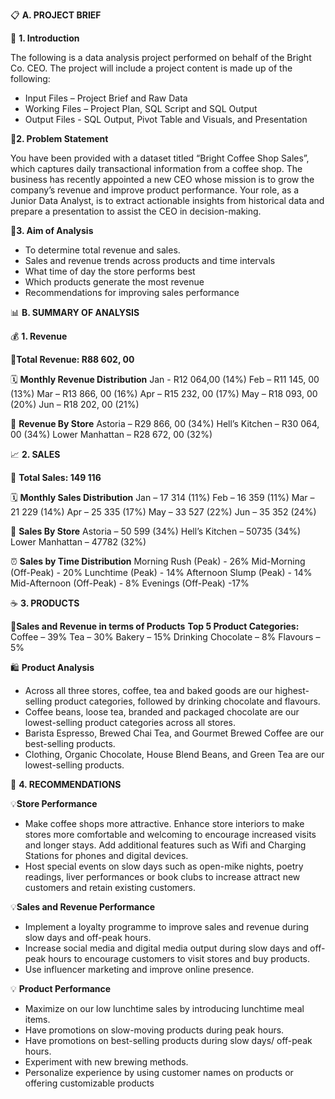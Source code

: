 📋 **A.	PROJECT BRIEF**

🔹 **1.  Introduction** 

The following is a data analysis project performed on behalf of the Bright Co. CEO. The project will include a project content is made up of the following:
-	Input Files – Project Brief and Raw Data
-	Working Files – Project Plan, SQL Script and SQL Output
-	Output Files -  SQL Output, Pivot Table and Visuals, and Presentation

🔹**2. Problem Statement**

You have been provided with a dataset titled “Bright Coffee Shop Sales”, which captures daily transactional information from a coffee shop. The business has recently appointed a new CEO whose mission is to grow the company’s revenue and improve product performance. Your role, as a Junior Data Analyst, is to extract actionable insights from historical data and prepare a presentation to assist the CEO in decision-making.

🔹**3. Aim of Analysis**

-	To determine total revenue and sales. 
-	Sales and revenue trends across products and time intervals
-	What time of day the store performs best
-	Which products generate the most revenue
-	Recommendations for improving sales performance


📊 **B. SUMMARY OF ANALYSIS**


💰 **1.	Revenue**

🔸**Total Revenue: R88 602, 00**

🗓 **Monthly Revenue Distribution**
Jan - R12 064,00 (14%)
Feb – R11 145, 00 (13%)
Mar – R13 866, 00 (16%)
Apr – R15 232, 00 (17%)
May – R18 093, 00 (20%)
Jun – R18 202, 00 (21%)

🏪 **Revenue By Store**
Astoria – R29 866, 00 (34%)
Hell’s Kitchen – R30 064, 00 (34%)
Lower Manhattan – R28 672, 00 (32%)


📈 **2.	SALES**

🔸 **Total Sales: 149 116**

🗓 **Monthly Sales Distribution**
Jan – 17 314 (11%)
Feb – 16 359 (11%)
Mar – 21 229 (14%)
Apr – 25 335 (17%)
May – 33 527 (22%)
Jun – 35 352 (24%)

🏪 **Sales By Store**
Astoria – 50 599 (34%)
Hell’s Kitchen – 50735 (34%)
Lower Manhattan – 47782 (32%)

⏰ **Sales by Time Distribution**
Morning Rush (Peak) - 26%
Mid-Morning (Off-Peak) - 20%
Lunchtime (Peak) - 14%
Afternoon Slump (Peak) - 14%
Mid-Afternoon (Off-Peak) - 8%
Evenings (Off-Peak) -17%


☕ **3.	PRODUCTS**

🛒**Sales and Revenue in terms of Products**
**Top 5 Product Categories:**
Coffee – 39%
Tea – 30%
Bakery – 15%
Drinking Chocolate – 8%
Flavours – 5%

🛍 **Product Analysis**
-	Across all three stores, coffee, tea and baked goods are our highest-selling product categories, followed by drinking chocolate and flavours.
-	Coffee beans, loose tea, branded and packaged chocolate are our lowest-selling product categories across all stores.
-	Barista Espresso, Brewed Chai Tea, and Gourmet Brewed Coffee are our best-selling products. 
-	Clothing, Organic Chocolate, House Blend Beans, and Green Tea are our lowest-selling products.


🎯 **4.	RECOMMENDATIONS**

💡**Store Performance**
-	Make coffee shops more attractive. Enhance store interiors to make stores more comfortable and welcoming to encourage increased visits and longer stays. Add additional features such as Wifi and Charging Stations for phones and digital devices.
-	Host special events on slow days such as open-mike nights, poetry readings, liver performances or book clubs to increase attract new customers and retain existing customers.

💡**Sales and Revenue Performance**
-	Implement a loyalty programme to improve sales and revenue during slow days and off-peak hours. 
-	Increase social media and digital media output during slow days and off-peak hours to encourage customers to visit stores and buy products. 
-	Use influencer marketing and improve online presence.

💡 **Product Performance**
-	Maximize on our low lunchtime sales by introducing lunchtime meal items.
-	Have promotions on slow-moving products during peak hours. 
-	Have promotions on best-selling products during slow days/ off-peak hours.
-	Experiment with new brewing methods.
-	Personalize experience by using customer names on products or offering customizable products
